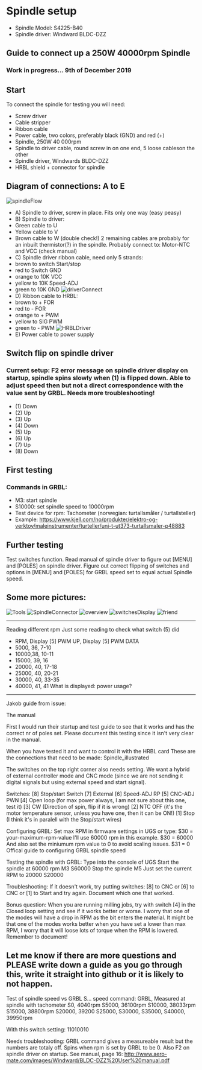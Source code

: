 # Spindle setup
*  Spindle Model: S4225-B40
* Spindle driver: Windward BLDC-DZZ

## Guide to connect up a 250W 40000rpm Spindle
### Work in progress... 9th of December 2019

## Start
To connect the spindle for testing you will need:
* Screw driver
* Cable stripper
* Ribbon cable
* Power cable, two colors, preferably black (GND) and red (+)
* Spindle, 250W 40 000rpm
* Spindle to driver cable, round screw in on one end, 5 loose cableson the other
* Spindle driver, Windwards BLDC-DZZ
* HRBL shield + connector for spindle

## Diagram of connections: A to E
![spindleFlow](img/spindleFlow.jpg)
* A) Spindle to driver, screw in place. Fits only one way (easy peasy)
* B) Spindle to driver: 
* Green cable to U
* Yellow cable to V
* Brown cable to W (double check!)
2 remaining cables are probably for an inbuilt thermistor(?) in the spindle. Probably connect to: Motor-NTC and VCC (check manual)
* C) Spindle driver ribbon cable, need only 5 strands: 
* brown to switch Start/stop
* red to Switch GND
* orange to 10K VCC 
* yellow to 10K Speed-ADJ
* green to 10K GND
![driverConnect](img/driverConnectSwitch.jpg)
* D) Ribbon cable to HRBL: 
* brown to + FOR
* red to - FOR
* orange to + PWM 
* yellow to SIG PWM
* green to - PWM
![HRBLDriver](img/HRBLDriver.jpg)
* E) Power cable to power supply

## Switch flip on spindle driver
### Current setup: F2 error message on spindle driver display on startup, spindle spins slowly when (1) is flipped down. Able to adjust speed then but not a direct correspondence with the value sent by GRBL. Needs more troubleshooting!
* (1) Down
* (2) Up
* (3) Up
* (4) Down
* (5) Up
* (6) Up
* (7) Up
* (8) Down

## First testing
### Commands in GRBL:
* M3: start spindle
* S10000: set spindle speed to 10000rpm
* Test device for rpm: Tachometer (norwegian: turtallsmåler / turtallsteller)
* Example: https://www.kjell.com/no/produkter/elektro-og-verktoy/maleinstrumenter/turteller/uni-t-ut373-turtallsmaler-p48883

## Further testing
Test switches function.
Read manual of spindle driver to figure out [MENU] and [POLES] on spindle driver.
Figure out correct flipping of switches and options in [MENU] and [POLES] for GRBL speed set to equal actual Spindle speed.

## Some more pictures:
![Tools](img/toolsForSpindleConnect.jpg)
![SpindleConnector](img/spindleConnector.jpg)
![overview](img/overview.jpg)
![switchesDisplay](img/switchesDisplay.jpg)
![friend](img/friend.jpg)


---
Reading different rpm
Just some reading to check what switch (5) did
* RPM, Display [5] PWM UP, Display [5] PWM DATA  
* 5000, 36, 7-10
* 10000,38, 10-11
* 15000, 39, 16
* 20000, 40, 17-18
* 25000, 40, 20-21
* 30000, 40, 33-35
* 40000, 41, 41
What is displayed: power usage?

---
Jakob guide from issue:

The manual

First I would run their startup and test guide to see that it works and has the correct nr of poles set.
Please document this testing since it isn't very clear in the manual.

When you have tested it and want to control it with the HRBL card
These are the connections that need to be made:
Spindle_illustrated

The switches on the top right corner also needs setting.
We want a hybrid of external controller mode and CNC mode (since we are not sending it digital signals but using external speed and start signal).

Switches:
[8] Stop/start Switch
[7] External
[6] Speed-ADJ RP
[5] CNC-ADJ PWN
[4] Open loop (for max power always, I am not sure about this one, test it)
[3] CW (Direction of spin, flip if it is wrong)
[2] NTC OFF (it's the motor temperature sensor, unless you have one, then it can be ON!)
[1] Stop (I think it's in paralell with the Stop/start wires)

Configuring GRBL:
Set max RPM in firmware settings in UGS or type:
$30 = your-maximum-rpm-value
I'll use 60000 rpm in this example.
$30 = 60000
And also set the miniumum rpm value to 0 to avoid scaling issues.
$31 = 0
Offical guide to configuring GRBL spindle speed

Testing the spindle with GRBL:
Type into the console of UGS
Start the spindle at 60000 rpm
M3 S60000
Stop the spindle
M5
Just set the current RPM to 20000
S20000

Troubleshooting:
If it doesn't work, try putting switches:
[8] to CNC
or
[6] to CNC
or
[1] to Start
and try again. Document which one that worked.

Bonus question:
When you are running milling jobs, try with switch [4] in the Closed loop setting and see if it works better or worse. I worry that one of the modes will have a drop in RPM as the bit enters the material. It might be that one of the modes works better when you have set a lower than max RPM, I worry that it will loose lots of torque when the RPM is lowered. Remember to document!

Let me know if there are more questions and PLEASE write down a guide as you go through this, write it straight into github or it is likely to not happen.
---
Test of spindle speed vs GRBL S... speed command:
GRBL, Measured at spindle with tachometer
S0, 4040rpm
S5000, 36100rpm
S10000, 38033rpm
S15000, 38800rpm
S20000, 39200
S25000,
S30000,
S35000,
S40000, 39950rpm

With this switch setting:
11010010

Needs troubleshooting:
GRBL command gives a measureable result but the numbers are totaly off.
Spins when rpm is set by GRBL to be 0.
Also F2 on spindle driver on startup.
See manual, page 16:
http://www.aero-mate.com/images/Windward/BLDC-DZZ%20User%20manual.pdf